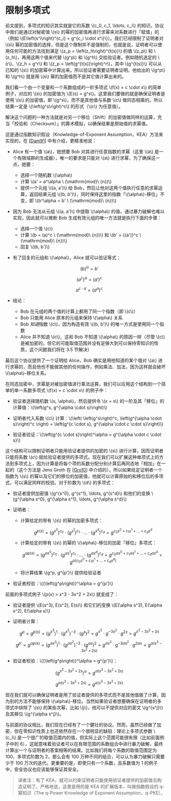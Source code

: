 # 限制多项式

前文提到，多项式的知识其实就是它的系数 \\(c_0, c_1, \ldots, c_i\\) 的知识。协议中我们是通过对秘密值 \\(s\\) 的幂的加密值再进行求幂来对系数进行「赋值」的（例如 \\(E\left(s^i\right)^{c_i} = g^{c_i \cdot s^i}\\)）。我们已经限制了证明者对 \\(s\\) 幂的加密值的选择，但是这个限制并不是强制的，也就是说，证明者可以使用任何可能的方法找到满足 \\(z_p = \left(z_h\right)^{t(s)}\\) 的值 \\(z_p\\) 和 \\(z_h\\)，再用这两个值来代替 \\(g^p\\) 和 \\(g^h\\) 交给验证者。例如随机选定的 \\(r\\)、\\(z_h = g^r\\) 和 \\(z_p = \left(g^{t(s)}\right)^r\\)，其中 \\(g^{t(s)}\\) 可以从已知的 \\(s\\) 的加密幂中计算出来。所以验证者需要证明者证明，他给出的 \\(g^p\\) 和 \\(g^h\\) 就是用 \\(s\\) 幂的加密值而不是其它值计算出来的。

我们看一个由一个变量和一个系数组成的一阶多项式 \\(f(x) = c \cdot x\\) 的简单例子，对应的 \\(s\\) 的加密值为 \\(E(s) = g^s\\)。这里我们要做的就是确保证明者是使用 \\(s\\) 的加密值，即 \\(g^s\\)，而不是其他值与系数 \\(c\\) 做同态相乘的。所以结果一定是 \\(\left(g^s\right)^c\\) 的形式（\\(c\\) 为任意值）。

解决这个问题的一种方法就是对另一个移位（Shift）的加密值做同样的运算，充当「校验和（Checksum）」的算术模拟，以确保结果是原始值的求幂值。

这是通过指数知识假设（Knowledge-of-Exponent Assumption，KEA）方法来实现的，在 [[Dam91](./references.md#Dam91)] 中有介绍，更精准地说：

* Alice 有一个值 \\(a\\)，她想要 Bob 对其进行任意指数的求幂（这里 \\(a\\) 是一个有限域群的生成器），唯一的要求是只能对 \\(a\\) 进行求幂，为了确保这一点，她要：
  * 选择一个随机数 \\(\alpha\\)
  * 计算 \\(a' = a^\alpha \ (\mathrm{mod}\ {n})\\)
  * 提供一个元组 \\((a, a')\\) 给 Bob，然后让他对这两个值执行任意的求幂运算，返回结果元组 \\((b, b')\\)，同时保持这里的指数「\\(\alpha\\)-移位」不变，即 \\(b^\alpha = b' \ (\mathrm{mod}\ {n})\\)

* 因为 Bob 无法从元组 \\((a, a')\\) 中提取 \\(\alpha\\) 的值，通过暴力破解也难以实现，因此就可以推断 Bob 生成有效元组的唯一方法就是执行下面的步骤：
  * 选择一个值 \\(c\\)
  * 计算 \\(b = (a)^c \ (\mathrm{mod}\ {n})\\) 和 \\(b' = {(a')}^c \ (\mathrm{mod}\ {n})\\)
  * 回复 \\((b, b')\\)

* 有了回复的元组和 \\(\alpha\\)，Alice 就可以验证等式：

  $$(b)^\alpha = b'$$

  $$\left(a^c\right)^\alpha = {(a')}^c$$

  $$a^{c \cdot \alpha} = {\left(a^\alpha\right)}^c$$

* 结论：
  * Bob 在元组的两个值的计算上都用了同一个指数（即 \\(c\\)）
  * Bob 只能用 Alice 原本的元组来保持 \\(\alpha\\) 关系
  * Bob *知道*指数 \\(c\\)，因为构造有效 \\((b, b')\\) 的唯一方式是使用同一个指数
  * Alice 并不知道 \\(c\\)，这和 Bob 不知道 \\(\alpha\\) 的原因一样（尽管 \\(c\\) 是被加密的，但它的可能取值范围并没有足够大到可以保持零知识的性质，这个问题我们将在 3.5 节解决）

最后这个协议提供了一个证明给 Alice，Bob 确实是用他知道的某个值对 \\(a\\) 进行求幂的，而且他也不能做其他的任何操作，例如乘法、加法，因为这样就会破坏 \\(\alpha\\)-移位关系。

在同态加密中，求幂是对被加密值进行乘法运算。我们可以应用这个结构到一个简单的单一系数多项式 \\(f(x) = c \cdot x\\) 的例子中：

* 验证者选择随机数 \\(s, \alpha\\)，然后提供令 \\(x = s\\) 的一阶及其「移位」的计算值：\\(\left(g^s, g^{\alpha \cdot s}\right)\\)

* 证明者代入系数 \\(c\\) 计算：\\(\left( \left(g^s\right)^c, \left(g^{\alpha \cdot s}\right)^c \right) = \left(g^{c \cdot s}, g^{\alpha \cdot c \cdot s}\right)\\)

* 验证者验证：\\(\left(g^{c \cdot s}\right)^\alpha = g^{\alpha \cdot c \cdot s}\\)

这个结构可以限制证明者只能用验证者提供的加密的 \\(s\\) 进行计算，因而证明者只能将系数 \\(c\\) 赋给验证者提供的多项式。现在我们可以扩展这种单项式上的方法到多项式上，因为计算是将每个项的系数分配分别计算后再同态地「相加」在一起的（这个方法是 Jens Groth 在 [[Gro10](./references.md#Gro10)] 中介绍的）。所以如果给定证明者一个指数为 \\(s\\) 的幂以及它们的移位的加密值，他就可以计算原始的和移位后的多项式，可以满足同样的校验。对于阶数为 \\(d\\) 的多项式：

* 验证者提供加密值 \\(g^{s^0}, g^{s^1}, \ldots, g^{s^d}\\) 和他们的变换 \\(g^{\alpha s^0}, g^{\alpha s^1}, \ldots, g^{\alpha s^d}\\)

* 证明者：
  * 计算给定的带有 \\(s\\) 的幂的加密多项式：

    $$g^{p(s)} = \left(g^{s^0}\right)^{c_0} \cdot \left(g^{s^1}\right)^{c_1} \cdot \ldots \cdot \left(g^{s^d}\right)^{c_d} = g^{c_0 s^0 + c_1 s^1 + \ldots + c_d s^d}$$

  * 计算给定的带有 \\(s\\) 的幂的 \\(\alpha\\)-移位的加密「移位」多项式：

    $$ g^{\alpha p(s)} = \left(g^{\alpha s^0}\right)^{c_0} \cdot \left(g^{\alpha s^1}\right)^{c_1} \cdot \ldots \cdot \left(g^{\alpha s^d}\right)^{c_d} = g^{c_0 \alpha s^0 + c_1 \alpha s^1 + \ldots + c_d \alpha s^d} = g^{\alpha (c_0 s^0 + c_1 s^1 + \ldots + c_d s^d)}$$

  * 将计算结果 \\(g^p, g^{p'}\\) 提供给验证者

* 验证者校验：\\({\left(g^p\right)}^\alpha = g^{p'}\\)

前面的多项式例子 \\(p(x) = x^3 - 3x^2 + 2x\\) 就变成了：

* 验证者提供 \\(E(s^3), E(s^2), E(s)\\) 和它们的变换 \\(E(\alpha s^3), E(\alpha s^2), E(\alpha s)\\)

* 证明者计算：

  $$g^p = g^{p(s)} = \left(g^{s^3}\right)^1 \cdot \left(g^{s^2}\right)^{-3} \cdot \Big(g^s\Big)^2 = g^{s^3} \cdot g^{-3s^2} \cdot g^{2s} = g^{s^3 - 3s^2 + 2s}$$

  $$g^{p'} = g^{\alpha p(s)} = \left(g^{\alpha s^3}\right)^1 \cdot \left(g^{\alpha s^2}\right)^{-3} \cdot \Big(g^{\alpha s}\Big)^2 = g^{\alpha s^3} \cdot g^{-3 \alpha s^2} \cdot g^{2 \alpha s} = g^{\alpha(s^3 - 3 s^2 + 2s)}$$

* 验证者校验：\\({\left(g^p\right)}^\alpha = g^{p'}\\)：

  $${\left(g^{s^3 - 3s^2 + 2s}\right)}^\alpha = g^{\alpha(s^3 - 3 s^2 + 2s)}$$

  $$g^{\alpha(s^3 - 3 s^2 + 2s)} = g^{\alpha(s^3 - 3 s^2 + 2s)}$$

现在我们就可以确保证明者是用了验证者提供的多项式而不是其他值做了计算，因为别的方法不能够保持 \\(\alpha\\)-移位。当然如果验证者想要确保在证明者的多项式中排除了 \\(s\\) 的某些次幂，比如 \\(j\\)，他可以不提供对应的密文 \\(g^{s^j}\\) 及其移位 \\(g^{\alpha s^j}\\)。

与前面的协议相比，我们现在已经有了一个健壮的协议。然而，虽然已经做了加密，但在零知识性质上也还依然存在一个很明显的缺陷：理论上多项式参数 \\(c_i\\) 是一个很广的取值范围内的值，但实际上这个范围可能很有限（比如前面例子中的 6），这就意味着验证者可以在有限范围的系数组合中进行暴力破解，最终计算出一个与证明者的答案相等的结果。比如我们将每个系数的取值范围定为 100，多项式阶数为 2，那么会有 100 万种不同的组合，可以认为暴力破解只需要少于 100 万次的迭代。更重要的是，即使只有一个系数，且系数值为 1 的例子中，安全协议也应该能够保证其安全。

> 译者注：有了 KEA，就可以约束证明者只能使用验证者提供的加密值去构造证明了。严格地说，这里是用的是 KEA 的扩展版本，叫做指数假设的 q-幂知识（The q-Power Knowledge of Exponent Assumption，q-PKE）。
